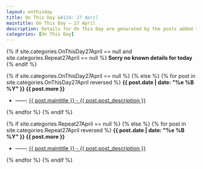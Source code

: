 ```yaml
---
layout: onthisday
title: On This Day &#124; 27 April
maintitle: On This Day — 27 April
description: Details for On This Day are genarated by the posts added to the website so the content is subject to changes/updates over time.
categories: [On This Day]
---
```


{% if site.categories.OnThisDay27April == null and site.categories.Repeat27April == null %}
<strong>Sorry no known details for today</strong>
{% endif %}

{% if site.categories.OnThisDay27April == null %}
{% else %}
{% for post in site.categories.OnThisDay27April reversed %}
<strong>{{ post.date | date: "%e %B %Y" }} {{ post.more }}</strong>
<ul>
<li> ——: <a href="{{ post.url }}">{{ post.maintitle }} - {{ post.post_description }}</a></li>
</ul>
{% endfor %}
{% endif %}

{% if site.categories.Repeat27April == null %}
{% else %}
{% for post in site.categories.Repeat27April reversed %}
<strong>{{ post.date | date: "%e %B %Y" }} {{ post.more }}</strong>
<ul>
<li> ——: <a href="{{ post.url }}">{{ post.maintitle }} - {{ post.post_description }}</a></li>
</ul>
{% endfor %}
{% endif %}
